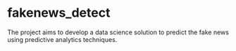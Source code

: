# fakenews_detect
The project aims to develop a data science solution to predict the fake news using predictive analytics techniques.
